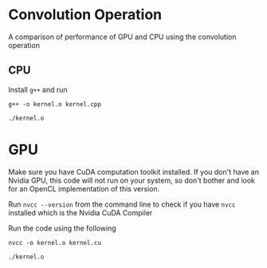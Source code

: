 # Convolution Operation

A comparison of performance of GPU and CPU using the convolution operation

## CPU

Install `g++` and run

`g++ -o kernel.o kernel.cpp`

`./kernel.o`

# GPU

Make sure you have CuDA computation toolkit installed. If you don't have an Nvidia GPU, this code will not run on your system, so don't bother and look for an OpenCL implementation of this version.

Run `nvcc --version` from the command line to check if you have `nvcc` installed which is the Nvidia CuDA Compiler

Run the code using the following

`nvcc -o kernel.o kernel.cu`

`./kernel.o`
